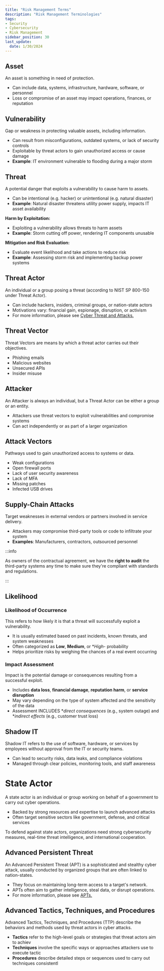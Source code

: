 ```yaml
---
title: "Risk Management Terms"
description: "Risk Management Terminologies"
tags: 
- Security
- Cybersecurity
- Risk Management
sidebar_position: 30
last_update:
  date: 1/30/2024
---
```





## Asset

An asset is something in need of protection.

- Can include data, systems, infrastructure, hardware, software, or personnel
- Loss or compromise of an asset may impact operations, finances, or reputation


## Vulnerability

Gap or weakness in protecting valuable assets, including information.

- Can result from misconfigurations, outdated systems, or lack of security controls
- Exploitable by threat actors to gain unauthorized access or cause damage
- **Example**: IT environment vulnerable to flooding during a major storm


## Threat

A potential danger that exploits a vulnerability to cause harm to assets.

- Can be intentional (e.g. hacker) or unintentional (e.g. natural disaster)
- **Example**: Natural disaster threatens utility power supply, impacts IT asset availability

**Harm by Exploitation:**

- Exploiting a vulnerability allows threats to harm assets
- **Example**: Storm cutting off power, rendering IT components unusable

**Mitigation and Risk Evaluation:**

- Evaluate event likelihood and take actions to reduce risk
- **Example**: Assessing storm risk and implementing backup power systems


## Threat Actor

An individual or a group posing a threat (according to NIST SP 800-150 under Threat Actor).

- Can include hackers, insiders, criminal groups, or nation-state actors
- Motivations vary: financial gain, espionage, disruption, or activism
- For more information, please see [Cyber Threat and Attacks.](/docs/007-Cybersecurity/011-Threats-and-Attacks/002-Threat-Actors.md)


## Threat Vector

Threat Vectors are means by which a threat actor carries out their objectives.

- Phishing emails
- Malicious websites
- Unsecured APIs
- Insider misuse


## Attacker

An Attacker is always an individual, but a Threat Actor can be either a group or an entity.

- Attackers use threat vectors to exploit vulnerabilities and compromise systems
- Can act independently or as part of a larger organization


## Attack Vectors

Pathways used to gain unauthorized access to systems or data.

- Weak configurations
- Open firewall ports
- Lack of user security awareness
- Lack of MFA
- Missing patches
- Infected USB drives


## Supply-Chain Attacks

Target weaknesses in external vendors or partners involved in service delivery.

- Attackers may compromise third-party tools or code to infiltrate your system
- **Examples**: Manufacturers, contractors, outsourced personnel

:::info 

As owners of the contractual agreement, we have the **right to audit** the third-party systems any time to make sure they're compliant with standards and regulations.

:::

## Likelihood

### Likelihood of Occurrence

This refers to how likely it is that a threat will successfully exploit a vulnerability.

- It is usually estimated based on past incidents, known threats, and system weaknesses
- Often categorized as **Low**, **Medium**, or **High*- probability
- Helps prioritize risks by weighing the chances of a real event occurring

### Impact Assessment

Impact is the potential damage or consequences resulting from a successful exploit.

- Includes **data loss**, **financial damage**, **reputation harm**, or **service disruption**
- May vary depending on the type of system affected and the sensitivity of the data
- Assessment INCLUDES **direct consequences* (e.g., system outage) and **indirect effects* (e.g., customer trust loss)



## Shadow IT

Shadow IT refers to the use of software, hardware, or services by employees without approval from the IT or security teams.

- Can lead to security risks, data leaks, and compliance violations
- Managed through clear policies, monitoring tools, and staff awareness

# State Actor

A state actor is an individual or group working on behalf of a government to carry out cyber operations.

- Backed by strong resources and expertise to launch advanced attacks
- Often target sensitive sectors like government, defense, and critical services

To defend against state actors, organizations need strong cybersecurity measures, real-time threat intelligence, and international cooperation.


## Advanced Persistent Threat

An Advanced Persistent Threat (APT) is a sophisticated and stealthy cyber attack, usually conducted by organized groups that are often linked to nation-states.

- They focus on maintaining long-term access to a target's network.
- APTs often aim to gather intelligence, steal data, or disrupt operations.
- For more information, please see [APTs.](/docs/007-Cybersecurity/011-Threats-and-Attacks/002-Threat-Actors.md#advanced-persistent-threats)

## Advanced Tactics, Techniques, and Procedures

Advanced Tactics, Techniques, and Procedures (TTP) describe the behaviors and methods used by threat actors in cyber attacks.

- **Tactics** refer to the high-level goals or strategies that threat actors aim to achiev
- **Techniques** involve the specific ways or approaches attackers use to execute tactic
- **Procedures** describe detailed steps or sequences used to carry out techniques consistentl
